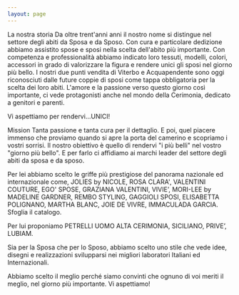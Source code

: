 ```yaml
---
layout: page
---
```


La nostra storia
Da oltre trent'anni anni il nostro nome si distingue nel settore degli abiti da Sposa e da Sposo. 
Con cura e particolare dedizione abbiamo assistito spose e sposi nella scelta dell'abito più importante. Con competenza e professionalità abbiamo indicato loro tessuti, modelli, colori, accessori  in grado di valorizzare la figura e rendere unici gli sposi nel giorno più bello. 
I nostri due punti vendita di Viterbo e Acquapendente sono oggi riconosciuti dalle future coppie di sposi come tappa obbligatoria per la scelta dei loro abiti. L'amore e la passione verso questo giorno così importante, ci vede protagonisti anche nel mondo della Cerimonia, dedicato a genitori e parenti.

Vi aspettiamo per rendervi...UNICI!



Mission
Tanta passione e tanta cura per il dettaglio. E poi, quel piacere immenso che proviamo quando si apre la porta del camerino e scopriamo i vostri sorrisi.
Il nostro obiettivo è quello di rendervi "i più belli" nel vostro "giorno più bello".  E per farlo ci affidiamo ai marchi leader del settore degli abiti da sposa e da sposo.

Per lei abbiamo scelto le griffe più prestigiose del panorama nazionale ed internazionale come, JOLIES by NICOLE, ROSA CLARA', VALENTINI COUTURE, EGO' SPOSE,  GRAZIANA VALENTINI, VIVIE’, MORI-LEE by MADELINE GARDNER, REMBO STYLING, GAGGIOLI SPOSI, ELISABETTA POLIGNANO, MARTHA BLANC, JOIE DE VIVRE, IMMACULADA GARCIA. Sfoglia il catalogo.

Per lui proponiamo PETRELLI UOMO ALTA CERIMONIA, SICILIANO, PRIVE’, LUBIAM.

Sia per la Sposa che per lo Sposo, abbiamo scelto uno stile che vede idee, disegni e realizzazioni svilupparsi nei migliori laboratori Italiani ed Internazionali.

Abbiamo scelto il meglio perché siamo convinti che ognuno di voi meriti il meglio, nel giorno più importante. Vi aspettiamo!
